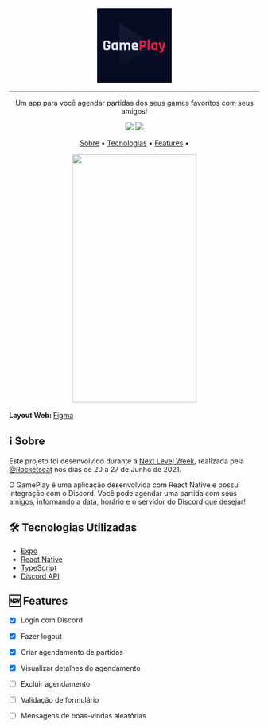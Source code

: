 <div align="center">
   <img src="/assets/icon.png" width="150" height="150"/>

   <hr>
   <p align="center"> Um app para você agendar partidas dos seus games favoritos com seus amigos! </p>

   <img src="https://img.shields.io/badge/license-MIT-brightgreen">
   <img src="https://img.shields.io/static/v1?label=repo%20status&message=WIP&color=yellow&style=%3CSTYLE%3E&logo=%3CLOGO%3E">

   <br>
   
   <p align="center">
      <a href="#sobre">Sobre</a> •
      <a href="#techs">Tecnologias</a> • 
      <a href="#feats">Features</a> • 
   </p>

   <img src="https://drive.google.com/uc?export=view&id=16t6GvM_-1zgtqMfiQEJ3z4BsXFN76HTh" width="250" height="500">
</div>

<strong>Layout Web: </strong> <a target="_blank" href="https://www.figma.com/file/q8f77fvHHuqJvUouAf4HGS/GamePlay-NLW-Together">Figma</a>


<h2 id="sobre">
   ℹ Sobre
</h2>

<p>
    Este projeto foi desenvolvido durante a <a target="_blank" href="https://nextlevelweek.com/">Next Level Week</a>, realizada pela <a target="_blank" href="https://rocketseat.com.br">@Rocketseat</a> nos dias de 20 a 27 de Junho de 2021.
</p>

<p>
   O GamePlay é uma aplicação desenvolvida com React Native e possui integração com o Discord. Você pode agendar uma partida com seus amigos, informando a data, horário e o servidor do Discord que desejar!
</p>

<h2 id="techs">
   🛠 Tecnologias Utilizadas
</h2>

- [Expo](https://docs.expo.io/)
- [React Native](https://reactnative.dev/)
- [TypeScript](https://www.typescriptlang.org/)
- [Discord API](https://discord.com/developers/docs/intro)

<h2 id="feats">
   🆕 Features
</h2>

- [X] Login com Discord
- [X] Fazer logout
- [X] Criar agendamento de partidas
- [X] Visualizar detalhes do agendamento
- [ ] Excluir agendamento
- [ ] Validação de formulário
- [ ] Mensagens de boas-vindas aleatórias

